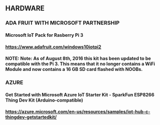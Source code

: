 ## HARDWARE

### ADA FRUIT WITH MICROSOFT PARTNERSHIP

#### Microsoft IoT Pack for Rasberry Pi 3
#### https://www.adafruit.com/windows10iotpi2
#### NOTE: Note: As of August 8th, 2016 this kit has been updated to be compatible with the Pi 3.  This means that it no longer contains a WiFi Module and now contains a 16 GB SD card flashed with NOOBs.

### AZURE

#### Get Started with Microsoft Azure IoT Starter Kit - SparkFun ESP8266 Thing Dev Kit (Arduino-compatible)
#### https://azure.microsoft.com/en-us/resources/samples/iot-hub-c-thingdev-getstartedkit/
